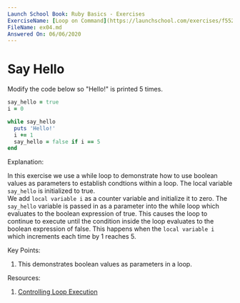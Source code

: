 ```yaml
---
Launch School Book: Ruby Basics - Exercises
ExerciseName: [Loop on Command](https://launchschool.com/exercises/f55289ff)
FileName: ex04.md
Answered On: 06/06/2020
---
```


# Say Hello

Modify the code below so "Hello!" is printed 5 times.

```ruby
say_hello = true
i = 0

while say_hello
  puts 'Hello!'
  i += 1
  say_hello = false if i == 5  
end
```

Explanation: 

In this exercise we use a while loop to demonstrate how to use boolean values as parameters
to establish condtions within a loop. The local variable `say_hello` is initialized to true.  
We add `local variable i` as a counter variable and initialize it to zero.  The `say_hello` 
variable is passed in as a parameter into the while loop which evaluates to the boolean 
expression of true. This causes the loop to continue to execute until the condition inside 
the loop evaluates to the boolean expression of false. This happens when the `local variable i` 
which increments each time by 1 reaches 5.  


Key Points: 
1. This demonstrates boolean values as parameters in a loop.
 

Resources:
1. [Controlling Loop Execution](https://launchschool.com/books/ruby/read/loops_iterators#controllloop)
